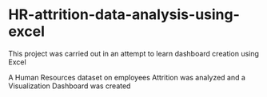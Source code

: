 # HR-attrition-data-analysis-using-excel

This project was carried out in an attempt to learn dashboard creation using Excel

A Human Resources dataset on employees Attrition was analyzed and a Visualization Dashboard was created
